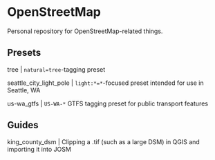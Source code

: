 # OpenStreetMap

Personal repository for OpenStreetMap-related things.

## Presets

tree | `natural=tree`-tagging preset

seattle_city_light_pole | `light:*=*`-focused preset intended for use in Seattle, WA

us-wa_gtfs | `US-WA-*` GTFS tagging preset for public transport features

## Guides

king_county_dsm | Clipping a .tif (such as a large DSM) in QGIS and importing it into JOSM

